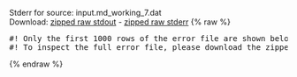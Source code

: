 Stderr for source:  input.md_working_7.dat   
Download: [zipped raw stdout](input.md_working_7.dat.plumed.stdout.txt.zip) - [zipped raw stderr](input.md_working_7.dat.plumed.stderr.txt.zip) 
{% raw %}
<pre>
#! Only the first 1000 rows of the error file are shown below
#! To inspect the full error file, please download the zipped raw stderr file above
</pre>
{% endraw %}
